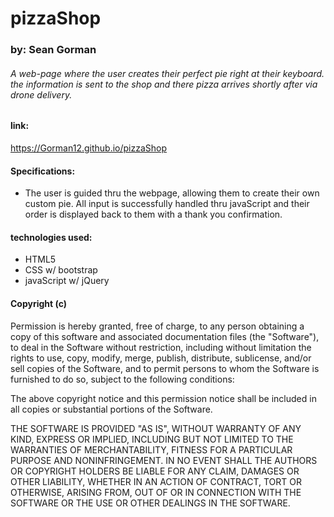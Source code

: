 # pizzaShop

### by: Sean Gorman

###### A web-page where the user creates their perfect pie right at their keyboard. the information is sent to the shop and there pizza arrives shortly after via drone delivery.

#### link:

https://Gorman12.github.io/pizzaShop

#### Specifications:

* The user is guided thru the webpage, allowing them to create their own custom pie. All input is successfully handled thru javaScript and their order is displayed back to them with a thank you confirmation.  

#### technologies used:

* HTML5
* CSS w/ bootstrap
* javaScript w/ jQuery

#### Copyright (c)

Permission is hereby granted, free of charge, to any person obtaining a copy of this software and associated documentation files (the "Software"), to deal in the Software without restriction, including without limitation the rights to use, copy, modify, merge, publish, distribute, sublicense, and/or sell copies of the Software, and to permit persons to whom the Software is furnished to do so, subject to the following conditions:

The above copyright notice and this permission notice shall be included in all copies or substantial portions of the Software.

THE SOFTWARE IS PROVIDED "AS IS", WITHOUT WARRANTY OF ANY KIND, EXPRESS OR IMPLIED, INCLUDING BUT NOT LIMITED TO THE WARRANTIES OF MERCHANTABILITY, FITNESS FOR A PARTICULAR PURPOSE AND NONINFRINGEMENT. IN NO EVENT SHALL THE AUTHORS OR COPYRIGHT HOLDERS BE LIABLE FOR ANY CLAIM, DAMAGES OR OTHER LIABILITY, WHETHER IN AN ACTION OF CONTRACT, TORT OR OTHERWISE, ARISING FROM, OUT OF OR IN CONNECTION WITH THE SOFTWARE OR THE USE OR OTHER DEALINGS IN THE SOFTWARE.
